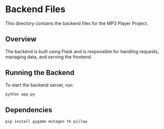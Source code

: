# Backend Files

This directory contains the backend files for the MP3 Player Project.

## Overview
The backend is built using Flask and is responsible for handling requests, managing data, and serving the frontend.

## Running the Backend
To start the backend server, run:

```bash
python app.py
```

## Dependencies

```bash
pip install pygame mutagen tk pillow
```
